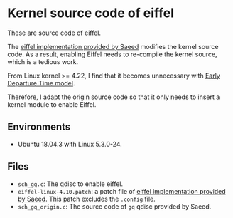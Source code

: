 # Kernel source code of eiffel
These are source code of eiffel.

The [eiffel implementation provided by Saeed](https://github.com/saeed/eiffel_linux)
modifies the kernel source code.
As a result, enabling Eiffel needs to re-compile the kernel source,
which is a tedious work.

From Linux kernel >= 4.22, I find that it becomes unnecessary
with [Early Departure Time model](https://lwn.net/Articles/766564/).

Therefore, I adapt the origin source code so that it only needs to insert a kernel module to enable Eiffel.

## Environments
- Ubuntu 18.04.3 with Linux 5.3.0-24.

## Files
- `sch_gq.c`: The qdisc to enable eiffel.
- `eiffel-linux-4.10.patch`: a patch file of [eiffel implementation provided by Saeed](https://github.com/saeed/eiffel_linux). This patch excludes the `.config` file.
- `sch_gq_origin.c`: The source code of `gq` qdisc provided by Saeed.
